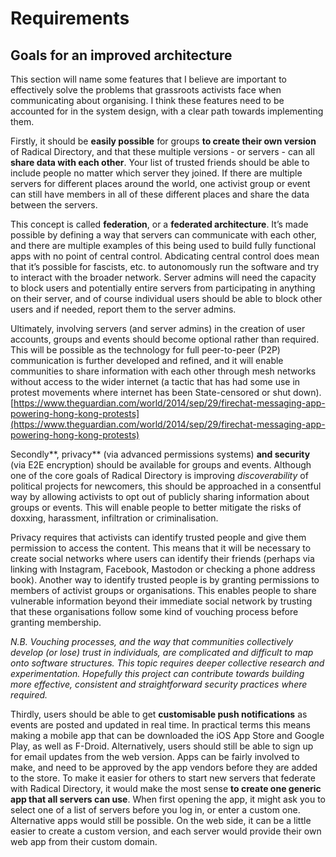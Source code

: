 # Requirements

## Goals for an improved architecture

This section will name some features that I believe are important to effectively
solve the problems that grassroots activists face when communicating about
organising. I think these features need to be accounted for in the system
design, with a clear path towards implementing them.

Firstly, it should be **easily possible** for groups **to create their own
version** of Radical Directory, and that these multiple versions - or servers -
can all **share data with each other**. Your list of trusted friends should be
able to include people no matter which server they joined. If there are multiple
servers for different places around the world, one activist group or event can
still have members in all of these different places and share the data between
the servers.

This concept is called **federation**, or a **federated architecture**. It’s
made possible by defining a way that servers can communicate with each other,
and there are multiple examples of this being used to build fully functional
apps with no point of central control. Abdicating central control does mean that
it’s possible for fascists, etc. to autonomously run the software and try to
interact with the broader network. Server admins will need the capacity to block
users and potentially entire servers from participating in anything on their
server, and of course individual users should be able to block other users and
if needed, report them to the server admins.

Ultimately, involving servers (and server admins) in the creation of user
accounts, groups and events should become optional rather than required. This
will be possible as the technology for full peer-to-peer (P2P) communication is
further developed and refined, and it will enable communities to share
information with each other through mesh networks without access to the wider
internet (a tactic that has had some use in protest movements where internet has
been State-censored or shut down).
[https://www.theguardian.com/world/2014/sep/29/firechat-messaging-app-powering-hong-kong-protests](https://www.theguardian.com/world/2014/sep/29/firechat-messaging-app-powering-hong-kong-protests)

Secondly**, privacy** (via advanced permissions systems) **and security** (via
E2E encryption) should be available for groups and events. Although one of the
core goals of Radical Directory is improving _discoverability_ of political
projects for newcomers, this should be approached in a consentful way by
allowing activists to opt out of publicly sharing information about groups or
events. This will enable people to better mitigate the risks of doxxing,
harassment, infiltration or criminalisation.

Privacy requires that activists can identify trusted people and give them
permission to access the content. This means that it will be necessary to create
social networks where users can identify their friends (perhaps via linking with
Instagram, Facebook, Mastodon or checking a phone address book). Another way to
identify trusted people is by granting permissions to members of activist groups
or organisations. This enables people to share vulnerable information beyond
their immediate social network by trusting that these organisations follow some
kind of vouching process before granting membership.

_N.B. Vouching processes, and the way that communities collectively develop (or
lose) trust in individuals, are complicated and difficult to map onto software
structures. This topic requires deeper collective research and experimentation.
Hopefully this project can contribute towards building more effective,
consistent and straightforward security practices where required._

Thirdly, users should be able to get **customisable push notifications** as
events are posted and updated in real time. In practical terms this means making
a mobile app that can be downloaded the iOS App Store and Google Play, as well
as F-Droid. Alternatively, users should still be able to sign up for email
updates from the web version. Apps can be fairly involved to make, and need to
be approved by the app vendors before they are added to the store. To make it
easier for others to start new servers that federate with Radical Directory, it
would make the most sense **to create one generic app that all servers can
use**. When first opening the app, it might ask you to select one of a list of
servers before you log in, or enter a custom one. Alternative apps would still
be possible. On the web side, it can be a little easier to create a custom
version, and each server would provide their own web app from their custom
domain.
